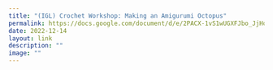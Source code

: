 ```yaml
---
title: "(IGL) Crochet Workshop: Making an Amigurumi Octopus"
permalink: https://docs.google.com/document/d/e/2PACX-1vS1wUGXFJbo_JjHokJGKD-ODxyOhU11AgbjG6WK2i0WmKZDvOFII-_e7ej4zJNwZqgMQVoegRfh_FIE/pub/
date: 2022-12-14
layout: link
description: ""
image: ""
---
```

